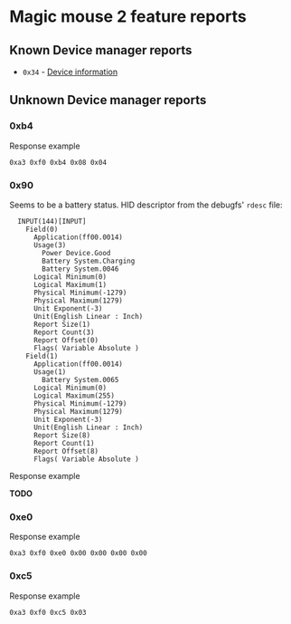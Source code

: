 # Magic mouse 2 feature reports

## Known Device manager reports

* `0x34` - [Device information](https://github.com/svartalf/hid-magicmouse2/blob/master/docs/request-device-information.md)

## Unknown Device manager reports

### 0xb4

Response example

```0xa3 0xf0 0xb4 0x08 0x04```

### 0x90

Seems to be a battery status. HID descriptor from the debugfs' `rdesc` file:

```
  INPUT(144)[INPUT]
    Field(0)
      Application(ff00.0014)
      Usage(3)
        Power Device.Good
        Battery System.Charging
        Battery System.0046
      Logical Minimum(0)
      Logical Maximum(1)
      Physical Minimum(-1279)
      Physical Maximum(1279)
      Unit Exponent(-3)
      Unit(English Linear : Inch)
      Report Size(1)
      Report Count(3)
      Report Offset(0)
      Flags( Variable Absolute )
    Field(1)
      Application(ff00.0014)
      Usage(1)
        Battery System.0065
      Logical Minimum(0)
      Logical Maximum(255)
      Physical Minimum(-1279)
      Physical Maximum(1279)
      Unit Exponent(-3)
      Unit(English Linear : Inch)
      Report Size(8)
      Report Count(1)
      Report Offset(8)
      Flags( Variable Absolute )
```

Response example

**TODO**

### 0xe0

Response example

```0xa3 0xf0 0xe0 0x00 0x00 0x00 0x00```

### 0xc5

Response example

```0xa3 0xf0 0xc5 0x03```
